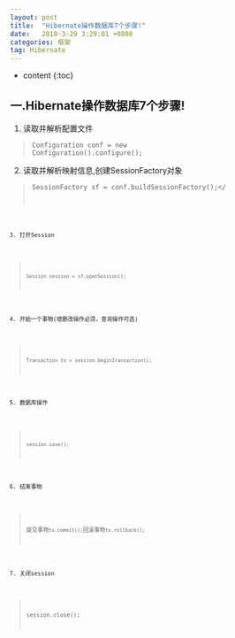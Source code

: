 ```yaml
---
layout: post
title:  "Hibernate操作数据库7个步骤!"
date:   2018-3-29 3:29:01 +0800
categories:	框架
tag: Hibernate
---
```


* content
{:toc}

一.Hibernate操作数据库7个步骤!
--------------------
1. 读取并解析配置文件
> <code>Configuration conf = new Configuration().configure();</code>
2. 读取并解析映射信息,创建SessionFactory对象
> <code>SessionFactory sf = conf.buildSessionFactory();</<code>
3. 打开Session
> <code>Session session = sf.openSession();</code>
4. 开始一个事物(增删改操作必须，查询操作可选)
> <code>Transaction tx = session.beginIransaction();</code>
5. 数据库操作
> <code>session.save();</code>
6. 结束事物
> 提交事物<code>tx.commit();</code>回滚事物<code>tx.rollback();</code>
7. 关闭session
> session.close();